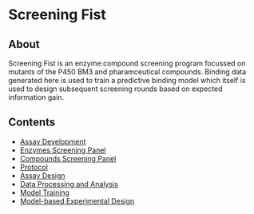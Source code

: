 # Screening Fist

## About
Screening Fist is an enzyme:compound screening program focussed on mutants of the P450 BM3 and pharamceutical compounds.
Binding data generated here is used to train a predictive binding model which itself is used to design subsequent screening rounds based on expected information gain.

## Contents

- [Assay Development](assay-dev.md)
- [Enzymes Screening Panel](enzymes.md)
- [Compounds Screening Panel](compounds.md)
- [Protocol](protocol.md)
- [Assay Design](assay-design.md)
- [Data Processing and Analysis](data.md)
- [Model Training](nn.md)
- [Model-based Experimental Design](al.md)
